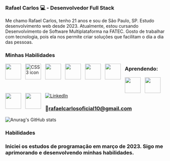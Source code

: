 ### Rafael Carlos  💻  - Desenvolvedor Full Stack
Me chamo Rafael Carlos, tenho 21 anos e sou de São Paulo, SP.
Estudo desenvolvimento web desde 2023. Atualmente, estou cursando Desenvolvimento de Software Multiplataforma na FATEC. Gosto de trabalhar com tecnologia, pois ela nos permite criar soluções que facilitam o dia a dia das pessoas.
### Minhas Habilidades 
<div>
   <img 
  align="left"
  width="50px"
  style="padding-right: 10px;" 
  src="https://cdn.jsdelivr.net/gh/devicons/devicon@latest/icons/html5/html5-original.svg" 
/>
   <img 
  src="https://cdn.jsdelivr.net/gh/devicons/devicon@latest/icons/css3/css3-original.svg" 
  alt="CSS3 icon"
  align="left" 
  width="50px" 
  style="padding-right: 10px;" 
/>
   
<img 
  align="left"
  width="50px"
  style="padding-right: 10px;" 
  src="https://cdn.jsdelivr.net/gh/devicons/devicon@latest/icons/javascript/javascript-original.svg" 
/>

<img 
  align="left"
  width="50px"
  style="padding-right: 10px;" 
  src="https://cdn.jsdelivr.net/gh/devicons/devicon@latest/icons/react/react-original.svg" 
/>
<img 
  align="left"
  width="50px"
  style="padding-right: 10px;" 
  src="https://cdn.jsdelivr.net/gh/devicons/devicon@latest/icons/tailwindcss/tailwindcss-original.svg" 
/>

<img 
  align="left"
  width="50px"
  style="padding-right: 10px;" 
  src="https://cdn.jsdelivr.net/gh/devicons/devicon@latest/icons/bootstrap/bootstrap-original.svg" 
/>

</div>

### Aprendendo: 
<img 
  src="https://cdn.jsdelivr.net/gh/devicons/devicon@latest/icons/mongodb/mongodb-original.svg" 
  align="left" 
  width="50px" 
  style="padding-right: 10px;" 
/>

<img 
  src="https://cdn.jsdelivr.net/gh/devicons/devicon@latest/icons/mysql/mysql-original.svg" 
  align="left" 
  width="50px" 
  style="padding-right: 10px;" 
/>

<img 
  src="https://cdn.jsdelivr.net/gh/devicons/devicon@latest/icons/nodejs/nodejs-original.svg" 
  align="left" 
  width="50px" 
  style="padding-right: 10px;" 
/>

<img 
  src="https://cdn.jsdelivr.net/gh/devicons/devicon@latest/icons/python/python-original.svg" 
  align="left" 
  width="50px" 
  style="padding-right: 10px;" 
/>

   
</div>




[![LinkedIn](https://img.shields.io/badge/LinkedIn-0077B5?style=for-the-badge&logo=linkedin&logoColor=white)](https://www.linkedin.com/in/rafael-carlos-b09a8b2b7/https://www.linkedin.com/in/rafael-carlos-99675633a/)
### 📧rafaelcarlosoficial10@gmail.com

![Anurag's GitHub stats](https://github-readme-stats.vercel.app/api?username=rafaelcarlosoficial&show_icons=true&theme=tokyonight)

### Habilidades




### Iniciei os estudos de programação em março de 2023. Sigo me aprimorando e desenvolvendo minhas habilidades.

